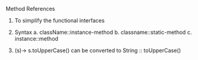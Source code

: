 Method References

1. To simplify the functional interfaces
   
2. Syntax 
   a. className::instance-method
   b. classname::static-method
   c. instance::method
   
3. (s)-> s.toUpperCase() can be converted to String :: toUpperCase()

